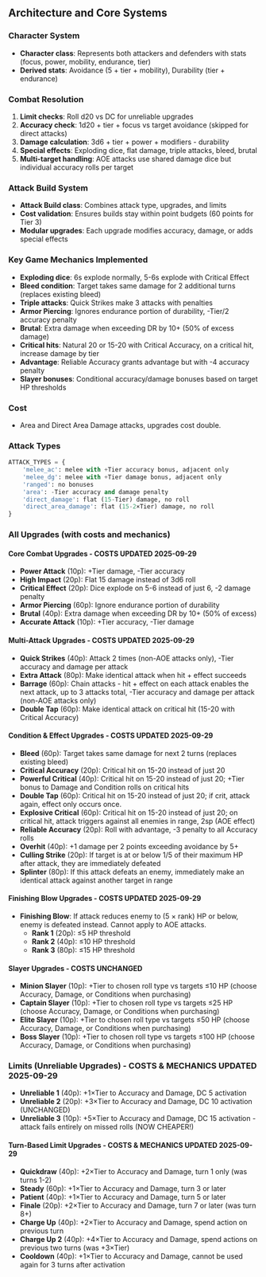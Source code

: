## Architecture and Core Systems

### Character System
- **Character class**: Represents both attackers and defenders with stats (focus, power, mobility, endurance, tier)
- **Derived stats**: Avoidance (5 + tier + mobility), Durability (tier + endurance)

### Combat Resolution
1. **Limit checks**: Roll d20 vs DC for unreliable upgrades
2. **Accuracy check**: 1d20 + tier + focus vs target avoidance (skipped for direct attacks)
3. **Damage calculation**: 3d6 + tier + power + modifiers - durability
4. **Special effects**: Exploding dice, flat damage, triple attacks, bleed, brutal
5. **Multi-target handling**: AOE attacks use shared damage dice but individual accuracy rolls per target

### Attack Build System
- **Attack Build class**: Combines attack type, upgrades, and limits
- **Cost validation**: Ensures builds stay within point budgets (60 points for Tier 3)
- **Modular upgrades**: Each upgrade modifies accuracy, damage, or adds special effects

### Key Game Mechanics Implemented
- **Exploding dice**: 6s explode normally, 5-6s explode with Critical Effect
- **Bleed condition**: Target takes same damage for 2 additional turns (replaces existing bleed)
- **Triple attacks**: Quick Strikes make 3 attacks with penalties
- **Armor Piercing**: Ignores endurance portion of durability, -Tier/2 accuracy penalty
- **Brutal**: Extra damage when exceeding DR by 10+ (50% of excess damage)
- **Critical hits**: Natural 20 or 15-20 with Critical Accuracy, on a critical hit, increase damage by tier
- **Advantage**: Reliable Accuracy grants advantage but with -4 accuracy penalty
- **Slayer bonuses**: Conditional accuracy/damage bonuses based on target HP thresholds

### Cost
- Area and Direct Area Damage attacks, upgrades cost double.

### Attack Types
```python
ATTACK_TYPES = {
    'melee_ac': melee with +Tier accuracy bonus, adjacent only
    'melee_dg': melee with +Tier damage bonus, adjacent only
    'ranged': no bonuses
    'area': -Tier accuracy and damage penalty
    'direct_damage': flat (15-Tier) damage, no roll
    'direct_area_damage': flat (15-2×Tier) damage, no roll
}
```

### All Upgrades (with costs and mechanics)

#### Core Combat Upgrades - COSTS UPDATED 2025-09-29
- **Power Attack** (10p): +Tier damage, -Tier accuracy
- **High Impact** (20p): Flat 15 damage instead of 3d6 roll
- **Critical Effect** (20p): Dice explode on 5-6 instead of just 6, -2 damage penalty
- **Armor Piercing** (60p): Ignore endurance portion of durability
- **Brutal** (40p): Extra damage when exceeding DR by 10+ (50% of excess)
- **Accurate Attack** (10p): +Tier accuracy, -Tier damage

#### Multi-Attack Upgrades - COSTS UPDATED 2025-09-29
- **Quick Strikes** (40p): Attack 2 times (non-AOE attacks only), -Tier accuracy and damage per attack
- **Extra Attack** (80p): Make identical attack when hit + effect succeeds
- **Barrage** (60p): Chain attacks - hit + effect on each attack enables the next attack, up to 3 attacks total, -Tier accuracy and damage per attack (non-AOE attacks only)
- **Double Tap** (60p): Make identical attack on critical hit (15-20 with Critical Accuracy)

#### Condition & Effect Upgrades - COSTS UPDATED 2025-09-29
- **Bleed** (60p): Target takes same damage for next 2 turns (replaces existing bleed)
- **Critical Accuracy** (20p): Critical hit on 15-20 instead of just 20
- **Powerful Critical** (40p): Critical hit on 15-20 instead of just 20; +Tier bonus to Damage and Condition rolls on critical hits
- **Double Tap** (60p): Critical hit on 15-20 instead of just 20; if crit, attack again, effect only occurs once.
- **Explosive Critical** (60p): Critical hit on 15-20 instead of just 20; on critical hit, attack triggers against all enemies in range, 2sp (AOE effect)
- **Reliable Accuracy** (20p): Roll with advantage, -3 penalty to all Accuracy rolls
- **Overhit** (40p): +1 damage per 2 points exceeding avoidance by 5+
- **Culling Strike** (20p): If target is at or below 1/5 of their maximum HP after attack, they are immediately defeated
- **Splinter** (80p): If this attack defeats an enemy, immediately make an identical attack against another target in range

#### Finishing Blow Upgrades - COSTS UPDATED 2025-09-29
- **Finishing Blow**: If attack reduces enemy to (5 × rank) HP or below, enemy is defeated instead. Cannot apply to AOE attacks.
  - **Rank 1** (20p): ≤5 HP threshold
  - **Rank 2** (40p): ≤10 HP threshold
  - **Rank 3** (80p): ≤15 HP threshold

#### Slayer Upgrades - COSTS UNCHANGED
- **Minion Slayer** (10p): +Tier to chosen roll type vs targets ≤10 HP (choose Accuracy, Damage, or Conditions when purchasing)
- **Captain Slayer** (10p): +Tier to chosen roll type vs targets ≤25 HP (choose Accuracy, Damage, or Conditions when purchasing)
- **Elite Slayer** (10p): +Tier to chosen roll type vs targets ≤50 HP (choose Accuracy, Damage, or Conditions when purchasing)
- **Boss Slayer** (10p): +Tier to chosen roll type vs targets ≤100 HP (choose Accuracy, Damage, or Conditions when purchasing)

### Limits (Unreliable Upgrades) - COSTS & MECHANICS UPDATED 2025-09-29
- **Unreliable 1** (40p): +1×Tier to Accuracy and Damage, DC 5 activation
- **Unreliable 2** (20p): +3×Tier to Accuracy and Damage, DC 10 activation (UNCHANGED)
- **Unreliable 3** (10p): +5×Tier to Accuracy and Damage, DC 15 activation - attack fails entirely on missed rolls (NOW CHEAPER!)


#### Turn-Based Limit Upgrades - COSTS & MECHANICS UPDATED 2025-09-29
- **Quickdraw** (40p): +2×Tier to Accuracy and Damage, turn 1 only (was turns 1-2)
- **Steady** (60p): +1×Tier to Accuracy and Damage, turn 3 or later
- **Patient** (40p): +1×Tier to Accuracy and Damage, turn 5 or later
- **Finale** (20p): +2×Tier to Accuracy and Damage, turn 7 or later (was turn 8+)
- **Charge Up** (40p): +2×Tier to Accuracy and Damage, spend action on previous turn
- **Charge Up 2** (40p): +4×Tier to Accuracy and Damage, spend actions on previous two turns (was +3×Tier)
- **Cooldown** (40p): +1×Tier to Accuracy and Damage, cannot be used again for 3 turns after activation





